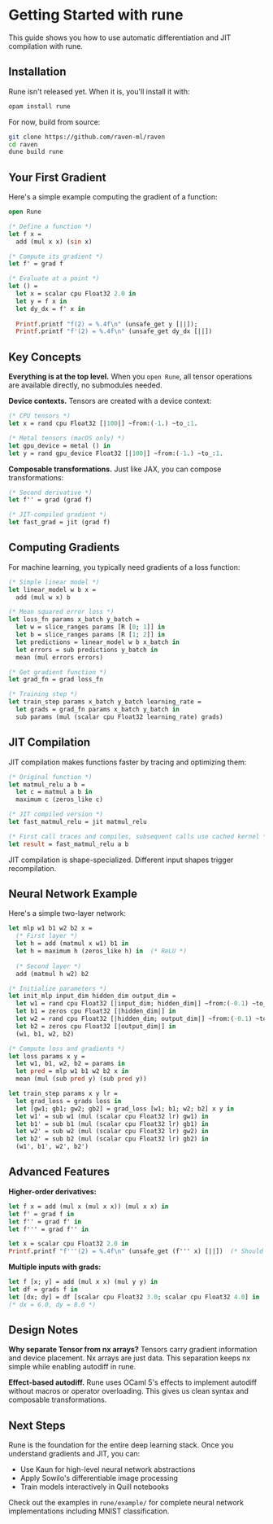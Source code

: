 # Getting Started with rune

This guide shows you how to use automatic differentiation and JIT compilation with rune.

## Installation

Rune isn't released yet. When it is, you'll install it with:

```bash
opam install rune
```

For now, build from source:

```bash
git clone https://github.com/raven-ml/raven
cd raven
dune build rune
```

## Your First Gradient

Here's a simple example computing the gradient of a function:

```ocaml
open Rune

(* Define a function *)
let f x =
  add (mul x x) (sin x)

(* Compute its gradient *)
let f' = grad f

(* Evaluate at a point *)
let () =
  let x = scalar cpu Float32 2.0 in
  let y = f x in
  let dy_dx = f' x in
  
  Printf.printf "f(2) = %.4f\n" (unsafe_get y [||]);
  Printf.printf "f'(2) = %.4f\n" (unsafe_get dy_dx [||])
```

## Key Concepts

**Everything is at the top level.** When you `open Rune`, all tensor operations are available directly, no submodules needed.

**Device contexts.** Tensors are created with a device context:

```ocaml
(* CPU tensors *)
let x = rand cpu Float32 [|100|] ~from:(-1.) ~to_:1.

(* Metal tensors (macOS only) *)
let gpu_device = metal () in
let y = rand gpu_device Float32 [|100|] ~from:(-1.) ~to_:1.
```

**Composable transformations.** Just like JAX, you can compose transformations:

```ocaml
(* Second derivative *)
let f'' = grad (grad f)

(* JIT-compiled gradient *)
let fast_grad = jit (grad f)
```

## Computing Gradients

For machine learning, you typically need gradients of a loss function:

```ocaml
(* Simple linear model *)
let linear_model w b x =
  add (mul w x) b

(* Mean squared error loss *)
let loss_fn params x_batch y_batch =
  let w = slice_ranges params [R [0; 1]] in
  let b = slice_ranges params [R [1; 2]] in
  let predictions = linear_model w b x_batch in
  let errors = sub predictions y_batch in
  mean (mul errors errors)

(* Get gradient function *)
let grad_fn = grad loss_fn

(* Training step *)
let train_step params x_batch y_batch learning_rate =
  let grads = grad_fn params x_batch y_batch in
  sub params (mul (scalar cpu Float32 learning_rate) grads)
```

## JIT Compilation

JIT compilation makes functions faster by tracing and optimizing them:

```ocaml
(* Original function *)
let matmul_relu a b =
  let c = matmul a b in
  maximum c (zeros_like c)

(* JIT compiled version *)
let fast_matmul_relu = jit matmul_relu

(* First call traces and compiles, subsequent calls use cached kernel *)
let result = fast_matmul_relu a b
```

JIT compilation is shape-specialized. Different input shapes trigger recompilation.

## Neural Network Example

Here's a simple two-layer network:

```ocaml
let mlp w1 b1 w2 b2 x =
  (* First layer *)
  let h = add (matmul x w1) b1 in
  let h = maximum h (zeros_like h) in  (* ReLU *)
  
  (* Second layer *)
  add (matmul h w2) b2

(* Initialize parameters *)
let init_mlp input_dim hidden_dim output_dim =
  let w1 = rand cpu Float32 [|input_dim; hidden_dim|] ~from:(-0.1) ~to_:0.1 in
  let b1 = zeros cpu Float32 [|hidden_dim|] in
  let w2 = rand cpu Float32 [|hidden_dim; output_dim|] ~from:(-0.1) ~to_:0.1 in
  let b2 = zeros cpu Float32 [|output_dim|] in
  (w1, b1, w2, b2)

(* Compute loss and gradients *)
let loss params x y =
  let w1, b1, w2, b2 = params in
  let pred = mlp w1 b1 w2 b2 x in
  mean (mul (sub pred y) (sub pred y))

let train_step params x y lr =
  let grad_loss = grads loss in
  let [gw1; gb1; gw2; gb2] = grad_loss [w1; b1; w2; b2] x y in
  let w1' = sub w1 (mul (scalar cpu Float32 lr) gw1) in
  let b1' = sub b1 (mul (scalar cpu Float32 lr) gb1) in
  let w2' = sub w2 (mul (scalar cpu Float32 lr) gw2) in
  let b2' = sub b2 (mul (scalar cpu Float32 lr) gb2) in
  (w1', b1', w2', b2')
```

## Advanced Features

**Higher-order derivatives:**
```ocaml
let f x = add (mul x (mul x x)) (mul x x) in
let f' = grad f in
let f'' = grad f' in
let f''' = grad f'' in

let x = scalar cpu Float32 2.0 in
Printf.printf "f'''(2) = %.4f\n" (unsafe_get (f''' x) [||])  (* Should be 6.0 *)
```

**Multiple inputs with grads:**
```ocaml
let f [x; y] = add (mul x x) (mul y y) in
let df = grads f in
let [dx; dy] = df [scalar cpu Float32 3.0; scalar cpu Float32 4.0] in
(* dx = 6.0, dy = 8.0 *)
```

## Design Notes

**Why separate Tensor from nx arrays?** Tensors carry gradient information and device placement. Nx arrays are just data. This separation keeps nx simple while enabling autodiff in rune.

**Effect-based autodiff.** Rune uses OCaml 5's effects to implement autodiff without macros or operator overloading. This gives us clean syntax and composable transformations.

## Next Steps

Rune is the foundation for the entire deep learning stack. Once you understand gradients and JIT, you can:

- Use Kaun for high-level neural network abstractions
- Apply Sowilo's differentiable image processing
- Train models interactively in Quill notebooks

Check out the examples in `rune/example/` for complete neural network implementations including MNIST classification.